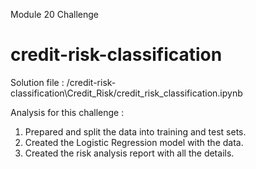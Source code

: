 Module 20 Challenge

# credit-risk-classification

Solution file : /credit-risk-classification\Credit_Risk/credit_risk_classification.ipynb 

Analysis for this challenge :

1. Prepared and split the data into training and test sets.
2. Created the Logistic Regression model with the data.
3. Created the risk analysis report with all the details.

